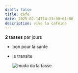 ```yaml
---
draft: false
title: cafe
date: 2025-02-14T14:23:00+01:00
description: vive la cafeine
---
```

**2 tasses** par jours

* bon pour la sante
* le transite

  ![muda da la tasse](/img/muda.jpg "Chemex bewer")
